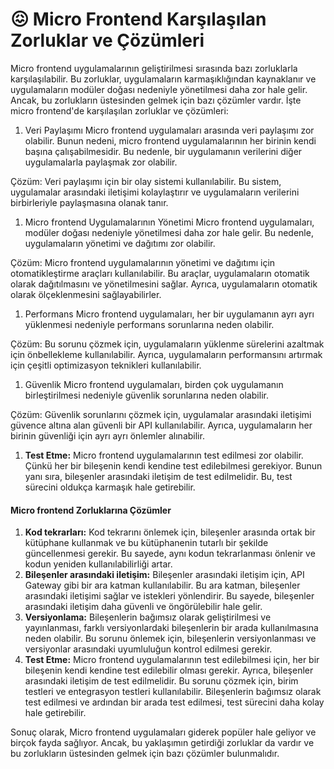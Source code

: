 # 😖 Micro Frontend Karşılaşılan Zorluklar ve Çözümleri

Micro frontend uygulamalarının geliştirilmesi sırasında bazı zorluklarla karşılaşılabilir. Bu zorluklar, uygulamaların karmaşıklığından kaynaklanır ve uygulamaların modüler doğası nedeniyle yönetilmesi daha zor hale gelir. Ancak, bu zorlukların üstesinden gelmek için bazı çözümler vardır. İşte micro frontend'de karşılaşılan zorluklar ve çözümleri:

1. Veri Paylaşımı Micro frontend uygulamaları arasında veri paylaşımı zor olabilir. Bunun nedeni, micro frontend uygulamalarının her birinin kendi başına çalışabilmesidir. Bu nedenle, bir uygulamanın verilerini diğer uygulamalarla paylaşmak zor olabilir.

Çözüm: Veri paylaşımı için bir olay sistemi kullanılabilir. Bu sistem, uygulamalar arasındaki iletişimi kolaylaştırır ve uygulamaların verilerini birbirleriyle paylaşmasına olanak tanır.

1. Micro frontend Uygulamalarının Yönetimi Micro frontend uygulamaları, modüler doğası nedeniyle yönetilmesi daha zor hale gelir. Bu nedenle, uygulamaların yönetimi ve dağıtımı zor olabilir.

Çözüm: Micro frontend uygulamalarının yönetimi ve dağıtımı için otomatikleştirme araçları kullanılabilir. Bu araçlar, uygulamaların otomatik olarak dağıtılmasını ve yönetilmesini sağlar. Ayrıca, uygulamaların otomatik olarak ölçeklenmesini sağlayabilirler.

1. Performans Micro frontend uygulamaları, her bir uygulamanın ayrı ayrı yüklenmesi nedeniyle performans sorunlarına neden olabilir.

Çözüm: Bu sorunu çözmek için, uygulamaların yüklenme sürelerini azaltmak için önbellekleme kullanılabilir. Ayrıca, uygulamaların performansını artırmak için çeşitli optimizasyon teknikleri kullanılabilir.

1. Güvenlik Micro frontend uygulamaları, birden çok uygulamanın birleştirilmesi nedeniyle güvenlik sorunlarına neden olabilir.

Çözüm: Güvenlik sorunlarını çözmek için, uygulamalar arasındaki iletişimi güvence altına alan güvenli bir API kullanılabilir. Ayrıca, uygulamaların her birinin güvenliği için ayrı ayrı önlemler alınabilir.

1. **Test Etme:** Micro frontend uygulamalarının test edilmesi zor olabilir. Çünkü her bir bileşenin kendi kendine test edilebilmesi gerekiyor. Bunun yanı sıra, bileşenler arasındaki iletişim de test edilmelidir. Bu, test sürecini oldukça karmaşık hale getirebilir.

#### Micro frontend **Zorluklarına Çözümler**

1. **Kod tekrarları:** Kod tekrarını önlemek için, bileşenler arasında ortak bir kütüphane kullanmak ve bu kütüphanenin tutarlı bir şekilde güncellenmesi gerekir. Bu sayede, aynı kodun tekrarlanması önlenir ve kodun yeniden kullanılabilirliği artar.
2. **Bileşenler arasındaki iletişim:** Bileşenler arasındaki iletişim için, API Gateway gibi bir ara katman kullanılabilir. Bu ara katman, bileşenler arasındaki iletişimi sağlar ve istekleri yönlendirir. Bu sayede, bileşenler arasındaki iletişim daha güvenli ve öngörülebilir hale gelir.
3. **Versiyonlama:** Bileşenlerin bağımsız olarak geliştirilmesi ve yayınlanması, farklı versiyonlardaki bileşenlerin bir arada kullanılmasına neden olabilir. Bu sorunu önlemek için, bileşenlerin versiyonlanması ve versiyonlar arasındaki uyumluluğun kontrol edilmesi gerekir.
4. **Test Etme:** Micro frontend uygulamalarının test edilebilmesi için, her bir bileşenin kendi kendine test edilebilir olması gerekir. Ayrıca, bileşenler arasındaki iletişim de test edilmelidir. Bu sorunu çözmek için, birim testleri ve entegrasyon testleri kullanılabilir. Bileşenlerin bağımsız olarak test edilmesi ve ardından bir arada test edilmesi, test sürecini daha kolay hale getirebilir.

Sonuç olarak, Micro frontend uygulamaları giderek popüler hale geliyor ve birçok fayda sağlıyor. Ancak, bu yaklaşımın getirdiği zorluklar da vardır ve bu zorlukların üstesinden gelmek için bazı çözümler bulunmalıdır.
